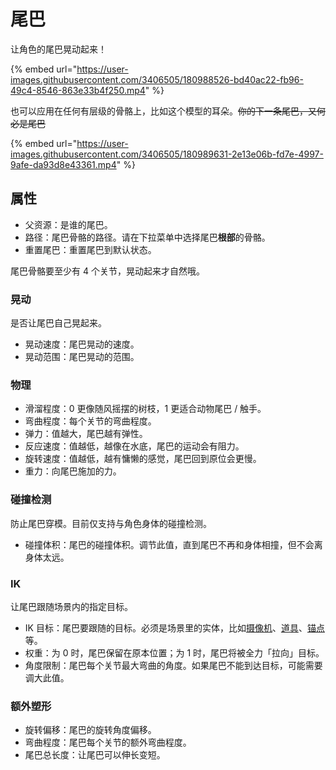 # 尾巴

让角色的尾巴晃动起来！

{% embed url="https://user-images.githubusercontent.com/3406505/180988526-bd40ac22-fb96-49c4-8546-863e33b4f250.mp4" %}

也可以应用在任何有层级的骨骼上，比如这个模型的耳朵。~~你的下一条尾巴，又何必是尾巴~~

{% embed url="https://user-images.githubusercontent.com/3406505/180989631-2e13e06b-fd7e-4997-9afe-da93d8e43361.mp4" %}

## 属性

* 父资源：是谁的尾巴。
* 路径：尾巴骨骼的路径。请在下拉菜单中选择尾巴**根部**的骨骼。
* 重置尾巴：重置尾巴到默认状态。

<div className="hint hint-info">
尾巴骨骼要至少有 4 个关节，晃动起来才自然哦。
</div>

### 晃动

是否让尾巴自己晃起来。

* 晃动速度：尾巴晃动的速度。
* 晃动范围：尾巴晃动的范围。

### 物理

* 滑溜程度：0 更像随风摇摆的树枝，1 更适合动物尾巴 / 触手。
* 弯曲程度：每个关节的弯曲程度。
* 弹力：值越大，尾巴越有弹性。
* 反应速度：值越低，越像在水底，尾巴的运动会有阻力。
* 旋转速度：值越低，越有慵懒的感觉，尾巴回到原位会更慢。
* 重力：向尾巴施加的力。

### 碰撞检测

防止尾巴穿模。目前仅支持与角色身体的碰撞检测。

* 碰撞体积：尾巴的碰撞体积。调节此值，直到尾巴不再和身体相撞，但不会离身体太远。

### IK

让尾巴跟随场景内的指定目标。

* IK 目标：尾巴要跟随的目标。必须是场景里的实体，比如[摄像机](camera.md)、[道具](prop.md)、[锚点](anchor.md)等。
* 权重：为 0 时，尾巴保留在原本位置；为 1 时，尾巴将被全力「拉向」目标。
* 角度限制：尾巴每个关节最大弯曲的角度。如果尾巴不能到达目标，可能需要调大此值。

### 额外塑形

* 旋转偏移：尾巴的旋转角度偏移。
* 弯曲程度：尾巴每个关节的额外弯曲程度。
* 尾巴总长度：让尾巴可以伸长变短。
